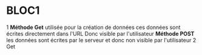 # BLOC1
1
**Méthode Get** utilisée pour la création de données ces données sont écrites directement dans l'URL
Donc visible par l'utilisateur
**Méthode POST** les données sont écrites par le serveur et donc non visible par l'utilisateur
2
Get



